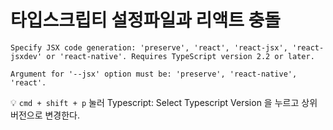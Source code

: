 # 타입스크립티 설정파일과 리액트 충돌

```
Specify JSX code generation: 'preserve', 'react', 'react-jsx', 'react-jsxdev' or 'react-native'. Requires TypeScript version 2.2 or later.

Argument for '--jsx' option must be: 'preserve', 'react-native', 'react'.
```

💡 `cmd + shift + p` 눌러 Typescript: Select Typescript Version 을 누르고 상위 버전으로 변경한다.
